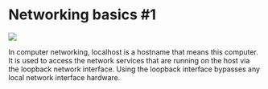 # Networking basics #1

![](https://s3.amazonaws.com/intranet-projects-files/holbertonschool-sysadmin_devops/285/s7kpNYq.png)

In computer networking, localhost is a hostname that means this computer. It is used to access the network services that are running on the host via the loopback network interface. Using the loopback interface bypasses any local network interface hardware.
